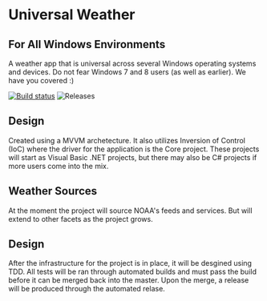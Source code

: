 # Universal Weather
## For All Windows Environments
A weather app that is universal across several Windows operating systems and devices. Do not fear Windows 7 and 8 users (as well as earlier). We have you covered :)

[![Build status](https://dynamensions.visualstudio.com/Open%20Source/_apis/build/status/Weather.Universal-CI)](https://dynamensions.visualstudio.com/Open%20Source/_build/latest?definitionId=14) ![Releases](https://dynamensions.vsrm.visualstudio.com/_apis/public/Release/badge/9013917e-23c5-4477-bd2a-3e2bf9c35438/1/1)


## Design
Created using a MVVM archetecture. It also utilizes Inversion of Control (IoC) where the driver for the application is the Core project. These projects will start as Visual Basic .NET projects, but there may also be C# projects if more users come into the mix.

## Weather Sources
At the moment the project will source NOAA's feeds and services. But will extend to other facets as the project grows.

## Design
After the infrastructure for the project is in place, it will be desgined using TDD. All tests will be ran through automated builds and must pass the build before it can be merged back into the master. Upon the merge, a release will be produced through the automated relase.
